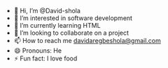 - 👋 Hi, I’m @David-shola
- 👀 I’m interested in software development 
- 🌱 I’m currently learning HTML 
- 💞️ I’m looking to collaborate on a project 
- 📫 How to reach me davidaregbeshola@gmail.com
- 😄 Pronouns: He
- ⚡ Fun fact: I love food

<!---
David-shola/David-shola is a ✨ special ✨ repository because its `README.md` (this file) appears on your GitHub profile.
You can click the Preview link to take a look at your changes.
--->
